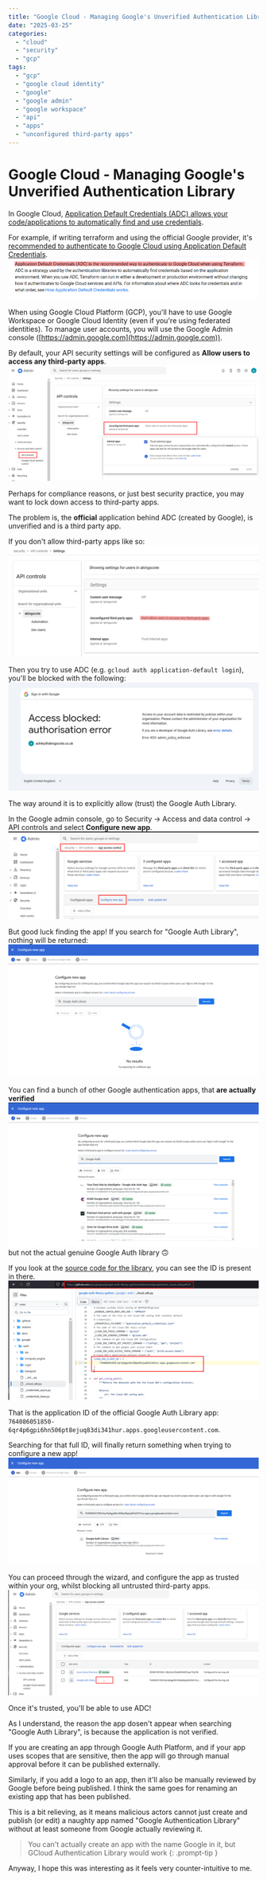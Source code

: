 ```yaml
---
title: "Google Cloud - Managing Google's Unverified Authentication Library"
date: "2025-03-25"
categories: 
  - "cloud"
  - "security"
  - "gcp"
tags: 
  - "gcp"
  - "google cloud identity"
  - "google"
  - "google admin"
  - "google workspace"
  - "api"
  - "apps"
  - "unconfigured third-party apps"
---
```


# Google Cloud - Managing Google's Unverified Authentication Library
In Google Cloud, [Application Default Credentials (ADC) allows your code/applications to automatically find and use credentials](https://cloud.google.com/docs/authentication/application-default-credentials).

For example, if writing terraform and using the official Google provider, it's [recommended to authenticate to Google Cloud using Application Default Credentials](https://cloud.google.com/docs/terraform/authentication).
![alt text](../images/gcloud-third-party-apps/terraform-adc.png)


When using Google Cloud Platform (GCP), you'll have to use Google Workspace or Google Cloud Identity (even if you're using federated identities).
To manage user accounts, you will use the Google Admin console ([https://admin.google.com](https://admin.google.com)).

By default, your API security settings will be configured as **Allow users to access any third-party apps**.
![alt text](../images/gcloud-third-party-apps/api-control-default.png)

Perhaps for compliance reasons, or just best security practice, you may want to lock down access to third-party apps.

The problem is, the **official** application behind ADC (created by Google), is unverified and is a third party app.

If you don't allow third-party apps like so:
![alt text](../images/gcloud-third-party-apps/dont-allow-third-party-apps.png)

Then you try to use ADC (e.g. `gcloud auth application-default login`), you'll be blocked with the following:
![alt text](../images/gcloud-third-party-apps/adc-blocked.png)

The way around it is to explicitly allow (trust) the Google Auth Library.

In the Google admin console, go to Security -> Access and data control -> API controls and select **Configure new app**.
![alt text](../images/gcloud-third-party-apps/configure-new-app.png)

But good luck finding the app! If you search for "Google Auth Library", nothing will be returned:
![alt text](../images/gcloud-third-party-apps/search-for-official-google-auth.png)

You can find a bunch of other Google authentication apps, that **are actually verified**
![alt text](../images/gcloud-third-party-apps/other-results.png)
but not the actual genuine Google Auth library 🙃

If you look at the [source code for the library](https://github.com/googleapis/google-auth-library-python/blob/main/google/auth/_cloud_sdk.py#L41), you can see the ID is present in there.
![alt text](../images/gcloud-third-party-apps/google-auth-github.png)

That is the application ID of the official Google Auth Library app: `764086051850-6qr4p6gpi6hn506pt8ejuq83di341hur.apps.googleusercontent.com`.

Searching for that full ID, will finally return something when trying to configure a new app!
![alt text](../images/gcloud-third-party-apps/specific-search.png)

You can proceed through the wizard, and configure the app as trusted within your org, whilst blocking all untrusted third-party apps.
![alt text](../images/gcloud-third-party-apps/not-verified.png)

Once it's trusted, you'll be able to use ADC!

As I understand, the reason the app dosen't appear when searching "Google Auth Library", is because the application is not verified.

If you are creating an app through Google Auth Platform, and if your app uses scopes that are sensitive, then the app will go through manual approval before it can be published externally.

Similarly, if you add a logo to an app, then it'll also be manually reviewed by Google before being published. I think the same goes for renaming an existing app that has been published.

This is a bit relieving, as it means malicious actors cannot just create and publish (or edit) a naughty app named "Google Authentication Library" without at least someone from Google actually reviewing it.

> You can't actually create an app with the name Google in it, but GCloud Authentication Library would work
{: .prompt-tip }

Anyway, I hope this was interesting as it feels very counter-intuitive to me.
